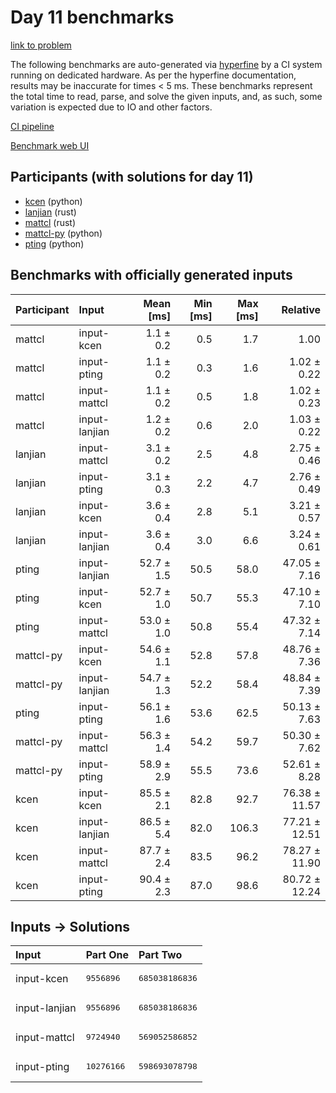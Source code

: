 # Day 11 benchmarks

[link to problem](https://adventofcode.com/2023/day/11)

The following benchmarks are auto-generated via
[hyperfine](https://github.com/sharkdp/hyperfine) by a CI system running on
dedicated hardware. As per the hyperfine documentation, results may be
inaccurate for times < 5 ms. These benchmarks represent the total time to read,
parse, and solve the given inputs, and, as such, some variation is expected due
to IO and other factors.

[CI pipeline](http://ci.papercode.net:8080/teams/main/pipelines/aoc2023)

[Benchmark web UI](https://aoc.ancalagon.black)


## Participants (with solutions for day 11)

- [kcen](https://github.com/kcen/aoc2023) (python)
- [lanjian](https://github.com/lanjian/aoc-2023) (rust)
- [mattcl](https://github.com/mattcl/aoc2023) (rust)
- [mattcl-py](https://github.com/mattcl/aoc2023-py) (python)
- [pting](https://github.com/pting/aoc2023) (python)


## Benchmarks with officially generated inputs

| Participant | Input | Mean [ms] | Min [ms] | Max [ms] | Relative |
|:---|:---|---:|---:|---:|---:|
| mattcl | input-kcen | 1.1 ± 0.2 | 0.5 | 1.7 | 1.00 |
| mattcl | input-pting | 1.1 ± 0.2 | 0.3 | 1.6 | 1.02 ± 0.22 |
| mattcl | input-mattcl | 1.1 ± 0.2 | 0.5 | 1.8 | 1.02 ± 0.23 |
| mattcl | input-lanjian | 1.2 ± 0.2 | 0.6 | 2.0 | 1.03 ± 0.22 |
| lanjian | input-mattcl | 3.1 ± 0.2 | 2.5 | 4.8 | 2.75 ± 0.46 |
| lanjian | input-pting | 3.1 ± 0.3 | 2.2 | 4.7 | 2.76 ± 0.49 |
| lanjian | input-kcen | 3.6 ± 0.4 | 2.8 | 5.1 | 3.21 ± 0.57 |
| lanjian | input-lanjian | 3.6 ± 0.4 | 3.0 | 6.6 | 3.24 ± 0.61 |
| pting | input-lanjian | 52.7 ± 1.5 | 50.5 | 58.0 | 47.05 ± 7.16 |
| pting | input-kcen | 52.7 ± 1.0 | 50.7 | 55.3 | 47.10 ± 7.10 |
| pting | input-mattcl | 53.0 ± 1.0 | 50.8 | 55.4 | 47.32 ± 7.14 |
| mattcl-py | input-kcen | 54.6 ± 1.1 | 52.8 | 57.8 | 48.76 ± 7.36 |
| mattcl-py | input-lanjian | 54.7 ± 1.3 | 52.2 | 58.4 | 48.84 ± 7.39 |
| pting | input-pting | 56.1 ± 1.6 | 53.6 | 62.5 | 50.13 ± 7.63 |
| mattcl-py | input-mattcl | 56.3 ± 1.4 | 54.2 | 59.7 | 50.30 ± 7.62 |
| mattcl-py | input-pting | 58.9 ± 2.9 | 55.5 | 73.6 | 52.61 ± 8.28 |
| kcen | input-kcen | 85.5 ± 2.1 | 82.8 | 92.7 | 76.38 ± 11.57 |
| kcen | input-lanjian | 86.5 ± 5.4 | 82.0 | 106.3 | 77.21 ± 12.51 |
| kcen | input-mattcl | 87.7 ± 2.4 | 83.5 | 96.2 | 78.27 ± 11.90 |
| kcen | input-pting | 90.4 ± 2.3 | 87.0 | 98.6 | 80.72 ± 12.24 |


## Inputs -> Solutions

| Input | Part One | Part Two |
|:---|:---|:---|
|input-kcen|<pre>9556896</pre>|<pre>685038186836</pre>|
|input-lanjian|<pre>9556896</pre>|<pre>685038186836</pre>|
|input-mattcl|<pre>9724940</pre>|<pre>569052586852</pre>|
|input-pting|<pre>10276166</pre>|<pre>598693078798</pre>|